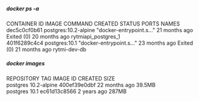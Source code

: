 ##### docker ps -a  
CONTAINER ID        IMAGE                  COMMAND                  CREATED             STATUS                     PORTS               NAMES  
dec5c0cf0b61        postgres:10.2-alpine   "docker-entrypoint.s…"   21 months ago       Exited (0) 20 months ago                       rytmiapi_postgres_1  
401f6289c4c4        postgres:10.1          "docker-entrypoint.s…"   23 months ago       Exited (0) 21 months ago                       rytmi-dev-db  

##### docker images
REPOSITORY          TAG                 IMAGE ID            CREATED             SIZE  
postgres            10.2-alpine         400ef39e0dbf        22 months ago       39.5MB  
postgres            10.1                ec61d13c8566        2 years ago         287MB  
